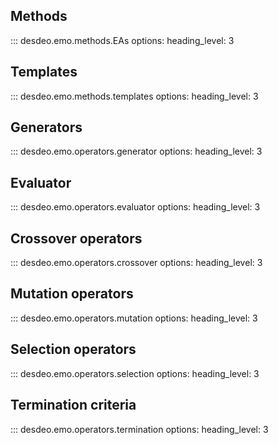 ## Methods
::: desdeo.emo.methods.EAs
    options:
        heading_level: 3

## Templates
::: desdeo.emo.methods.templates
    options:
        heading_level: 3

## Generators
::: desdeo.emo.operators.generator
    options:
        heading_level: 3
    
## Evaluator
::: desdeo.emo.operators.evaluator
    options:
        heading_level: 3

## Crossover operators
::: desdeo.emo.operators.crossover
    options:
        heading_level: 3

## Mutation operators
::: desdeo.emo.operators.mutation
    options:
        heading_level: 3

## Selection operators
::: desdeo.emo.operators.selection
    options:
        heading_level: 3

## Termination criteria
::: desdeo.emo.operators.termination
    options:
        heading_level: 3